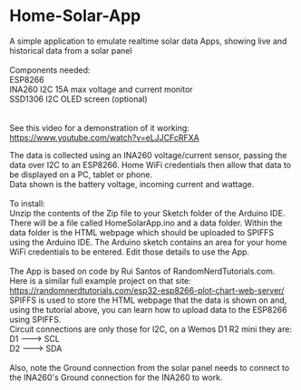 # Home-Solar-App
A simple application to emulate realtime solar data Apps, showing live and historical data from a solar panel <br><br>
Components needed: <br>
ESP8266 <br>
INA260 I2C 15A max voltage and current monitor <br> 
SSD1306 I2C OLED screen (optional) <br>
<br><br>
See this video for a demonstration of it working: <br>
https://www.youtube.com/watch?v=eLJJCFcRFXA
<br>

The data is collected using an INA260 voltage/current sensor, passing the data over I2C to an ESP8266. Home WiFi credentials then allow that data to be displayed on a PC, tablet or phone. <br>
Data shown is the battery voltage, incoming current and wattage.
<br><br>
To install: <br>
Unzip the contents of the Zip file to your Sketch folder of the Arduino IDE. <br>
There will be a file called HomeSolarApp.ino and a data folder. Within the data folder is the HTML webpage which should be uploaded to SPIFFS using the Arduino IDE. The Arduino sketch contains an area for your home WiFi credentials to be entered. Edit those details to use the App. 
<br>
<br>
The App is based on code by Rui Santos of RandomNerdTutorials.com. Here is a similar full example project on that site: <br> 
https://randomnerdtutorials.com/esp32-esp8266-plot-chart-web-server/ <br>
SPIFFS is used to store the HTML webpage that the data is shown on and, using the tutorial above, you can learn how to upload data to the ESP8266 using SPIFFS. <br><r>
Circuit connections are only those for I2C, on a Wemos D1 R2 mini they are: <br>
D1 ---> SCL <br>
D2 ---> SDA <br>
<br>
Also, note the Ground connection from the solar panel needs to connect to the INA260's Ground connection for the INA260 to work.

